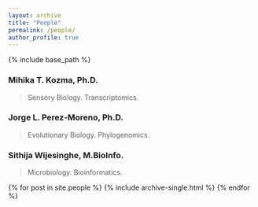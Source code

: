 ```yaml
---
layout: archive
title: "People"
permalink: /people/
author_profile: true
---
```


{% include base_path %}

### Mihika T. Kozma, Ph.D.

> Sensory Biology. Transcriptomics.

### Jorge L. Perez-Moreno, Ph.D.

> Evolutionary Biology. Phylogenomics.

### Sithija Wijesinghe, M.BioInfo.

> Microbiology. Bioinformatics.


{% for post in site.people %}
  {% include archive-single.html %}
{% endfor %}

